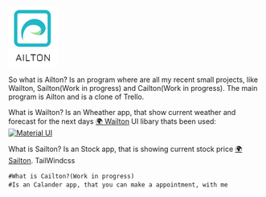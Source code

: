 <img
  src="/src/assets/ailton_logo.png"
  alt="Alt text"
  title="Optional title"
  style="display: inline-block; max-width: 100px">


So what is Ailton?
Is an program where are all my recent small projects, like Wailton, Sailton(Work in progress) and Cailton(Work in progress).
The main program is Ailton and is a clone of Trello.

What is Wailton?
Is an Wheather app, that show current weather and forecast for the next days
<a href="https://ailton.vercel.app/Wailton">🌍 Wailton</a>
UI libary thats been used:
<a href="https://mui.com/" rel="nofollow"><img src="https://raw.githubusercontent.com/danielcranney/readme-generator/main/public/icons/skills/materialui-colored.svg" width="36" height="36" alt="Material UI" style="max-width: 100%;"></a>




What is Sailton?
Is an Stock app, that is showing current stock price <a href="https://ailton.vercel.app/Sailton">🌍 Sailton</a>.
TailWindcss
```diff
#What is Cailton?(Work in progress)
#Is an Calander app, that you can make a appointment, with me
```


